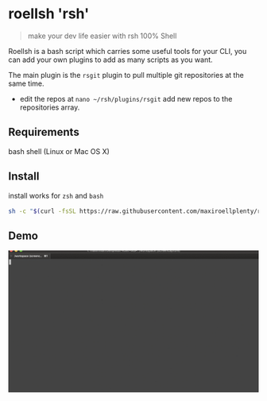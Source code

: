# roellsh 'rsh'
> make your dev life easier with rsh 100% Shell

Roellsh is a bash script which carries some useful tools for your CLI,
you can add your own plugins to add as many scripts as you want.

The main plugin is the `rsgit` plugin to pull multiple git repositories at the same time.
* edit the repos at `nano ~/rsh/plugins/rsgit` add new repos to the repositories array.

## Requirements
bash shell (Linux or Mac OS X)

## Install
install works for `zsh` and `bash`

``` bash
sh -c "$(curl -fsSL https://raw.githubusercontent.com/maxiroellplenty/roellsh/master/core/scripts/install.sh)"
```

## Demo
![demo](demo.gif)
